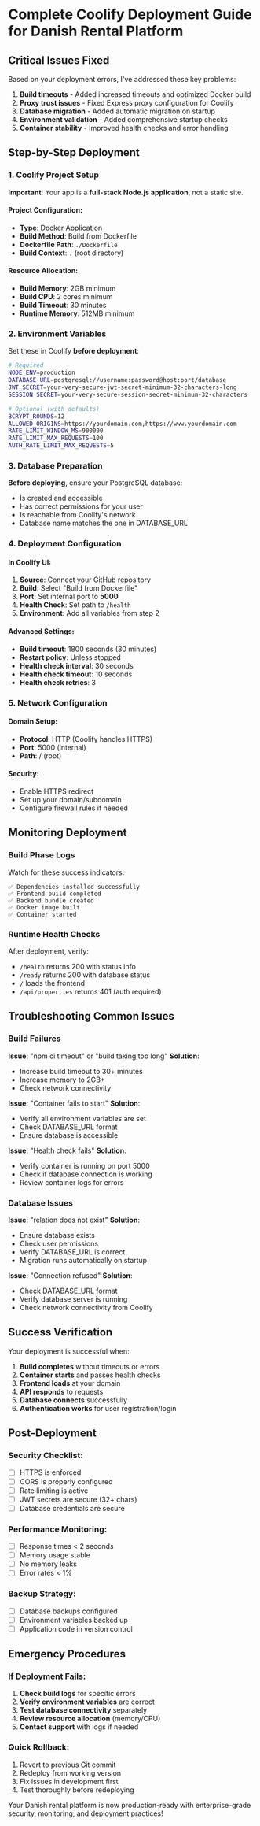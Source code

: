 # Complete Coolify Deployment Guide for Danish Rental Platform

## Critical Issues Fixed

Based on your deployment errors, I've addressed these key problems:

1. **Build timeouts** - Added increased timeouts and optimized Docker build
2. **Proxy trust issues** - Fixed Express proxy configuration for Coolify
3. **Database migration** - Added automatic migration on startup
4. **Environment validation** - Added comprehensive startup checks
5. **Container stability** - Improved health checks and error handling

## Step-by-Step Deployment

### 1. Coolify Project Setup

**Important**: Your app is a **full-stack Node.js application**, not a static site.

#### Project Configuration:
- **Type**: Docker Application
- **Build Method**: Build from Dockerfile
- **Dockerfile Path**: `./Dockerfile`
- **Build Context**: `.` (root directory)

#### Resource Allocation:
- **Build Memory**: 2GB minimum
- **Build CPU**: 2 cores minimum  
- **Build Timeout**: 30 minutes
- **Runtime Memory**: 512MB minimum

### 2. Environment Variables

Set these in Coolify **before deployment**:

```bash
# Required
NODE_ENV=production
DATABASE_URL=postgresql://username:password@host:port/database
JWT_SECRET=your-very-secure-jwt-secret-minimum-32-characters-long
SESSION_SECRET=your-very-secure-session-secret-minimum-32-characters

# Optional (with defaults)
BCRYPT_ROUNDS=12
ALLOWED_ORIGINS=https://yourdomain.com,https://www.yourdomain.com
RATE_LIMIT_WINDOW_MS=900000
RATE_LIMIT_MAX_REQUESTS=100
AUTH_RATE_LIMIT_MAX_REQUESTS=5
```

### 3. Database Preparation

**Before deploying**, ensure your PostgreSQL database:
- Is created and accessible
- Has correct permissions for your user
- Is reachable from Coolify's network
- Database name matches the one in DATABASE_URL

### 4. Deployment Configuration

#### In Coolify UI:
1. **Source**: Connect your GitHub repository
2. **Build**: Select "Build from Dockerfile"
3. **Port**: Set internal port to **5000**
4. **Health Check**: Set path to `/health`
5. **Environment**: Add all variables from step 2

#### Advanced Settings:
- **Build timeout**: 1800 seconds (30 minutes)
- **Restart policy**: Unless stopped
- **Health check interval**: 30 seconds
- **Health check timeout**: 10 seconds
- **Health check retries**: 3

### 5. Network Configuration

#### Domain Setup:
- **Protocol**: HTTP (Coolify handles HTTPS)
- **Port**: 5000 (internal)
- **Path**: / (root)

#### Security:
- Enable HTTPS redirect
- Set up your domain/subdomain
- Configure firewall rules if needed

## Monitoring Deployment

### Build Phase Logs
Watch for these success indicators:
```
✅ Dependencies installed successfully
✅ Frontend build completed  
✅ Backend bundle created
✅ Docker image built
✅ Container started
```

### Runtime Health Checks
After deployment, verify:
- `/health` returns 200 with status info
- `/ready` returns 200 with database status
- `/` loads the frontend
- `/api/properties` returns 401 (auth required)

## Troubleshooting Common Issues

### Build Failures

**Issue**: "npm ci timeout" or "build taking too long"
**Solution**: 
- Increase build timeout to 30+ minutes
- Increase memory to 2GB+
- Check network connectivity

**Issue**: "Container fails to start"
**Solution**:
- Verify all environment variables are set
- Check DATABASE_URL format
- Ensure database is accessible

**Issue**: "Health check fails"
**Solution**:
- Verify container is running on port 5000
- Check if database connection is working
- Review container logs for errors

### Database Issues

**Issue**: "relation does not exist"
**Solution**:
- Ensure database exists
- Check user permissions
- Verify DATABASE_URL is correct
- Migration runs automatically on startup

**Issue**: "Connection refused"
**Solution**:
- Check DATABASE_URL format
- Verify database server is running
- Check network connectivity from Coolify

## Success Verification

Your deployment is successful when:

1. **Build completes** without timeouts or errors
2. **Container starts** and passes health checks
3. **Frontend loads** at your domain
4. **API responds** to requests
5. **Database connects** successfully
6. **Authentication works** for user registration/login

## Post-Deployment

### Security Checklist:
- [ ] HTTPS is enforced
- [ ] CORS is properly configured
- [ ] Rate limiting is active
- [ ] JWT secrets are secure (32+ chars)
- [ ] Database credentials are secure

### Performance Monitoring:
- [ ] Response times < 2 seconds
- [ ] Memory usage stable
- [ ] No memory leaks
- [ ] Error rates < 1%

### Backup Strategy:
- [ ] Database backups configured
- [ ] Environment variables backed up
- [ ] Application code in version control

## Emergency Procedures

### If Deployment Fails:
1. **Check build logs** for specific errors
2. **Verify environment variables** are correct
3. **Test database connectivity** separately
4. **Review resource allocation** (memory/CPU)
5. **Contact support** with logs if needed

### Quick Rollback:
1. Revert to previous Git commit
2. Redeploy from working version
3. Fix issues in development first
4. Test thoroughly before redeploying

Your Danish rental platform is now production-ready with enterprise-grade security, monitoring, and deployment practices!